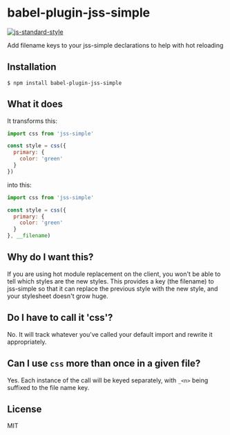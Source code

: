 
# babel-plugin-jss-simple

[![js-standard-style](https://img.shields.io/badge/code%20style-standard-brightgreen.svg?style=flat)](https://github.com/feross/standard)

Add filename keys to your jss-simple declarations to help with hot reloading

## Installation

    $ npm install babel-plugin-jss-simple

## What it does

It transforms this:

```javascript
import css from 'jss-simple'

const style = css({
  primary: {
    color: 'green'
  }
})
```

into this:

```javascript
import css from 'jss-simple'

const style = css({
  primary: {
    color: 'green'
  }
}, __filename)
```

## Why do I want this?

If you are using hot module replacement on the client, you won't be able to tell which styles are the new styles. This provides a key (the filename) to jss-simple so that it can replace the previous style with the new style, and your stylesheet doesn't grow huge.

## Do I have to call it 'css'?

No. It will track whatever you've called your default import and rewrite it appropriately.

## Can I use `css` more than once in a given file?

Yes. Each instance of the call will be keyed separately, with `_<n>` being suffixed to the file name key.

## License

MIT
